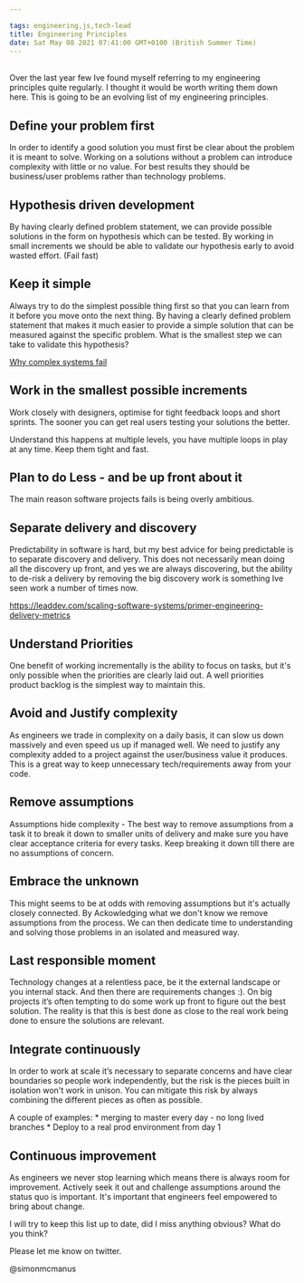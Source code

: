 ```yaml
---

tags: engineering,js,tech-lead
title: Engineering Principles
date: Sat May 08 2021 07:41:00 GMT+0100 (British Summer Time)
---
```

   
Over the last year few Ive found myself referring to my engineering principles quite regularly. I thought it would be worth writing them down here.  This is going to be an evolving list of my engineering principles. 

## Define your problem first 

In order to identify a good solution you must first be clear about the problem it is meant to solve. 
Working on a solutions without a problem can introduce complexity with little or no value.
For best results they should be business/user problems rather than technology problems. 

## Hypothesis driven development 

By having clearly defined problem statement, we can provide possible solutions in the form on hypothesis which can be tested. By working in small increments we should be able to validate our hypothesis early to avoid wasted effort. (Fail fast)


## Keep it simple 

Always try to do the simplest possible thing first so that you can learn from it before you move onto the next thing. By having a clearly defined problem statement that makes it much easier to provide a simple solution that can be measured against the specific problem. 
What is the smallest step we can take to validate this hypothesis?

[Why complex systems fail](https://how.complexsystems.fail)


## Work in the smallest possible increments 

Work closely with designers, optimise for tight feedback loops and short sprints. The sooner you can get real users testing your solutions the better. 

Understand this happens at multiple levels,  you have multiple loops in play at any time.  Keep them tight and fast.

## Plan to do Less - and be up front about it

The main reason software projects fails is being overly ambitious. 



## Separate delivery and discovery 

Predictability in software is hard, but my best advice for being predictable is to separate discovery and delivery.
This does not necessarily mean doing all the discovery up front, and yes we are always discovering, but the ability to de-risk a delivery by removing the big discovery work is something Ive seen work a number of times now. 

https://leaddev.com/scaling-software-systems/primer-engineering-delivery-metrics


## Understand Priorities 

One benefit of working incrementally is the ability to focus on tasks, but it's only possible when the priorities are clearly laid out. A well priorities product backlog is the simplest way to maintain this.


## Avoid and Justify complexity 

As engineers we trade in complexity on a daily basis, it can slow us down massively and even speed us up if managed well. We need to justify any complexity added to a project against the user/business value it produces. This is a great way to keep unnecessary tech/requirements away from your code. 


## Remove assumptions 

Assumptions hide complexity - The best way to remove assumptions from a task it to break it down to smaller units of delivery and make sure you have clear acceptance criteria for every tasks. Keep breaking it down till there are no assumptions of concern. 


## Embrace the unknown 

This might seems to be at odds with removing assumptions but it's actually closely connected. By Ackowledging what we don't know we remove assumptions from the process. We can then dedicate time to understanding and solving those problems  in an isolated and measured way.


## Last responsible moment

Technology changes at a relentless pace,  be it the external landscape or you internal stack. And then there are requirements changes :).   On big projects it’s often tempting to do some work up front to figure out the best solution.  The reality is that this is best done as close to the real work being done to ensure the solutions are relevant.


## Integrate continuously 

In order to work at scale it’s necessary to separate concerns and have clear boundaries so people work independently,  but the risk is the pieces built in isolation won't work in unison.  You can mitigate this risk by always combining the different pieces as often as possible.

A couple of examples:
    * merging to master every day - no long lived branches
    * Deploy to a real prod environment from day 1



## Continuous improvement   

As engineers we never stop learning which means there is always room for improvement.  Actively seek it out and challenge assumptions around the status quo is important. It's important that engineers feel empowered to bring about change. 



I will try to keep this list up to date, did I miss anything obvious? What do you think?

Please let me know on twitter.

@simonmcmanus

